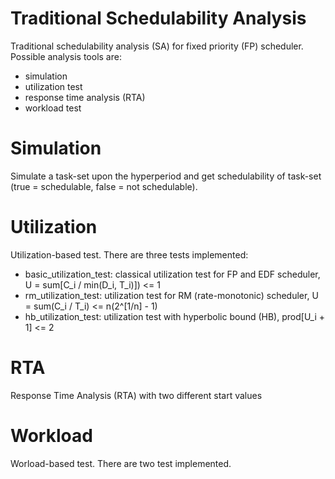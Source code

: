 # Traditional Schedulability Analysis
Traditional schedulability analysis (SA) for fixed priority (FP) scheduler.
Possible analysis tools are:
- simulation
- utilization test
- response time analysis (RTA)
- workload test

# Simulation
Simulate a task-set upon the hyperperiod and get schedulability of task-set (true = schedulable, false = not schedulable).

# Utilization
Utilization-based test. There are three tests implemented:
- basic_utilization_test: classical utilization test for FP and EDF scheduler, U = sum[C_i / min(D_i, T_i)]) <= 1
- rm_utilization_test: utilization test for RM (rate-monotonic) scheduler, U = sum(C_i / T_i) <= n(2^[1/n] - 1)
- hb_utilization_test: utilization test with hyperbolic bound (HB), prod[U_i + 1] <= 2

# RTA
Response Time Analysis (RTA) with two different start values

# Workload
Worload-based test. There are two test implemented.